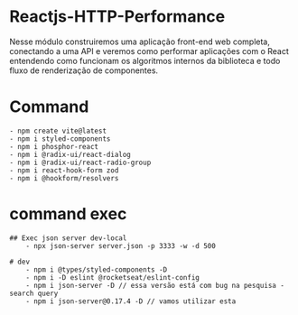 # Reactjs-HTTP-Performance
Nesse módulo construiremos uma aplicação front-end web completa, conectando a uma API e veremos como performar aplicações com o React entendendo como funcionam os algoritmos internos da biblioteca e todo fluxo de renderização de componentes.

# Command
    - npm create vite@latest
    - npm i styled-components
    - npm i phosphor-react
    - npm i @radix-ui/react-dialog
    - npm i @radix-ui/react-radio-group
    - npm i react-hook-form zod
    - npm i @hookform/resolvers 

# command exec
    ## Exec json server dev-local
        - npx json-server server.json -p 3333 -w -d 500
    
    # dev
        - npm i @types/styled-components -D
        - npm i -D eslint @rocketseat/eslint-config
        - npm i json-server -D // essa versão está com bug na pesquisa - search query
        - npm i json-server@0.17.4 -D // vamos utilizar esta